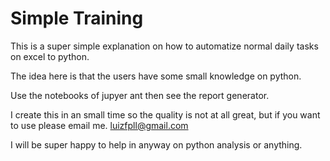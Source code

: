 
# Simple Training

This is a super simple explanation on how to automatize normal daily tasks on excel to python.

The idea here is that the users have some small knowledge on python.

Use the notebooks of jupyer ant then see the report generator.

I create this in an small time so the quality is not at all great, but if you want to use please email me.
luizfpll@gmail.com

I will be super happy to help in anyway on python analysis or anything.

